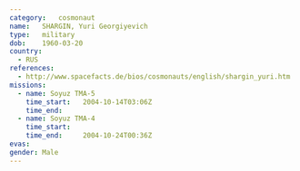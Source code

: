 ```yaml
---
category:	cosmonaut
name:	SHARGIN, Yuri Georgiyevich 
type:	military
dob:	1960-03-20
country:
  - RUS
references:
  - http://www.spacefacts.de/bios/cosmonauts/english/shargin_yuri.htm
missions:
  - name: Soyuz TMA-5
    time_start:   2004-10-14T03:06Z
    time_end:     
  - name: Soyuz TMA-4
    time_start:   
    time_end:     2004-10-24T00:36Z
evas:
gender:	Male
---
```

